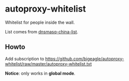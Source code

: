 # autoproxy-whitelist
Whitelist for people inside the wall.

List comes from [dnsmasq-china-list](https://github.com/felixonmars/dnsmasq-china-list).

## Howto
Add subscription to https://github.com/bigeagle/autoproxy-whitelist/raw/master/autoproxy-whitelist.txt

**Notice**: only works in **global mode**.

